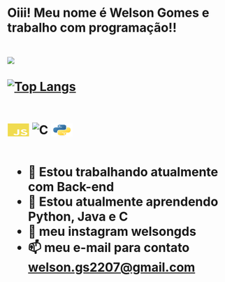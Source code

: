 <h1>Oiii! Meu nome é Welson Gomes e trabalho com programação!!<h1/>
 
 
<picture>
<source 
  srcset="https://github-readme-stats.vercel.app/api?username=welsongds&show_icons=true&theme=tokyonight"
  media="(prefers-color-scheme: dark)"
/>
<source
  srcset="https://github-readme-stats.vercel.app/api?username=welsongds&show_icons=true"
  media="(prefers-color-scheme: dark), (prefers-color-scheme: dark)"
/>
<img src="https://github-readme-stats.vercel.app/api?username=welsongds&show_icons=true" />
</picture>
 
  
[![Top Langs](https://github-readme-stats.vercel.app/api/top-langs/?username=welsongds&layout=compact)](https://github.com/welsongds/github-readme-stats)
<div style="display: inline_block"><br>
  <img align="center" alt="Js" height="30" width="50" src="https://raw.githubusercontent.com/devicons/devicon/master/icons/javascript/javascript-plain.svg">
  <img align="center" alt="C" height="30" width="50" src="https://raw.githubusercontent.com/jmnote/z-icons/master/svg/c.svg">
  <img align="center" alt="Python" height="30" width="50" src="https://raw.githubusercontent.com/devicons/devicon/master/icons/python/python-original.svg">
</div>

<br>
  
- 🔭 Estou trabalhando atualmente com Back-end
  <br/>
- 🌱 Estou atualmente aprendendo Python, Java e C
  <br/>
- 🤔 meu instagram welsongds
  <br/>
- 📫 meu e-mail para contato welson.gs2207@gmail.com
